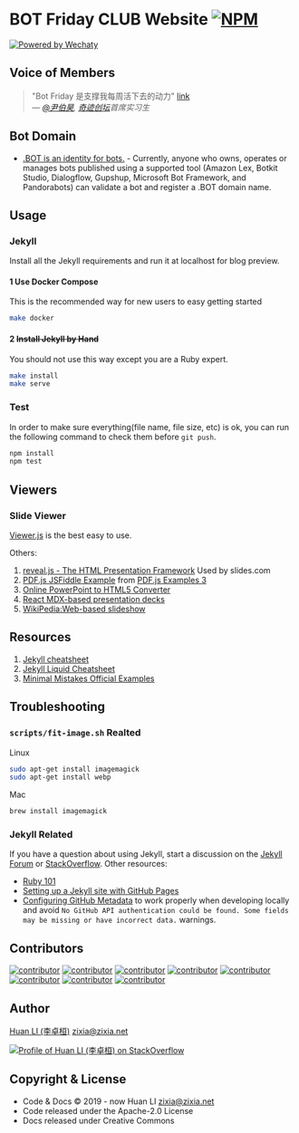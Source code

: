 # BOT Friday CLUB Website [![NPM](https://github.com/wechaty/bot5.ml/actions/workflows/npm.yml/badge.svg)](https://github.com/wechaty/bot5.ml/actions/workflows/npm.yml)

[![Powered by Wechaty](https://img.shields.io/badge/Powered%20By-Wechaty-brightgreen.svg)](https://github.com/Wechaty/wechaty)

## Voice of Members

> "Bot Friday 是支撑我每周活下去的动力" [link](https://www.bot5.club/events/seminar-minutes-19/)  
> &mdash; <cite>[@尹伯昊](https://github.com/rickyyin98), [奇迹创坛](https://www.miracleplus.com/)首席实习生</cite>
>

## Bot Domain

- [.BOT is an identity for bots.](https://www.amazonregistry.com/bot) - Currently, anyone who owns, operates or manages bots published using a supported tool (Amazon Lex, Botkit Studio, Dialogflow, Gupshup, Microsoft Bot Framework, and Pandorabots) can validate a bot and register a .BOT domain name.

## Usage

### Jekyll

Install all the Jekyll requirements and run it at localhost for blog preview.

#### 1 Use Docker Compose

This is the recommended way for new users to easy getting started

```sh
make docker
```

#### 2 ~~Install Jekyll by Hand~~

You should not use this way except you are a Ruby expert.

```sh
make install
make serve
```

### Test

In order to make sure everything(file name, file size, etc) is ok, you can run the following command to check them before `git push`.

```sh
npm install
npm test
```

## Viewers

### Slide Viewer

[Viewer.js](https://viewerjs.org/) is the best easy to use.

Others:

1. [reveal.js - The HTML Presentation Framework](https://revealjs.com) Used by slides.com
1. [PDF.js JSFiddle Example](https://jsfiddle.net/pdfjs/wagvs9Lf) from [PDF.js Examples 3](https://mozilla.github.io/pdf.js/examples/)
1. [Online PowerPoint to HTML5 Converter](https://www.digitalofficepro.com/powerpoint/powerpoint-to-html5-converter.html)
1. [React MDX-based presentation decks](https://github.com/jxnblk/mdx-deck)
1. [WikiPedia:Web-based slideshow](https://en.wikipedia.org/wiki/Web-based_slideshow)

## Resources

1. [Jekyll cheatsheet](https://devhints.io/jekyll)
1. [Jekyll Liquid Cheatsheet](https://gist.github.com/JJediny/a466eed62cee30ad45e2)
1. [Minimal Mistakes Official Examples](https://mmistakes.github.io/minimal-mistakes/year-archive/)

## Troubleshooting

### `scripts/fit-image.sh` Realted

Linux

```sh
sudo apt-get install imagemagick
sudo apt-get install webp
```

Mac

```sh
brew install imagemagick
```

### Jekyll Related

If you have a question about using Jekyll, start a discussion on the [Jekyll Forum](https://talk.jekyllrb.com/) or [StackOverflow](https://stackoverflow.com/questions/tagged/jekyll). Other resources:

- [Ruby 101](https://jekyllrb.com/docs/ruby-101/)
- [Setting up a Jekyll site with GitHub Pages](https://jekyllrb.com/docs/github-pages/)
- [Configuring GitHub Metadata](https://github.com/jekyll/github-metadata/blob/master/docs/configuration.md#configuration) to work properly when developing locally and avoid `No GitHub API authentication could be found. Some fields may be missing or have incorrect data.` warnings.

## Contributors

[![contributor](https://sourcerer.io/fame/huan/wechaty/bot5.club/images/0)](https://sourcerer.io/fame/huan/wechaty/bot5.club/links/0)
[![contributor](https://sourcerer.io/fame/huan/wechaty/bot5.club/images/1)](https://sourcerer.io/fame/huan/wechaty/bot5.club/links/1)
[![contributor](https://sourcerer.io/fame/huan/wechaty/bot5.club/images/2)](https://sourcerer.io/fame/huan/wechaty/bot5.club/links/2)
[![contributor](https://sourcerer.io/fame/huan/wechaty/bot5.club/images/3)](https://sourcerer.io/fame/huan/wechaty/bot5.club/links/3)
[![contributor](https://sourcerer.io/fame/huan/wechaty/bot5.club/images/4)](https://sourcerer.io/fame/huan/wechaty/bot5.club/links/4)
[![contributor](https://sourcerer.io/fame/huan/wechaty/bot5.club/images/5)](https://sourcerer.io/fame/huan/wechaty/bot5.club/links/5)
[![contributor](https://sourcerer.io/fame/huan/wechaty/bot5.club/images/6)](https://sourcerer.io/fame/huan/wechaty/bot5.club/links/6)
[![contributor](https://sourcerer.io/fame/huan/wechaty/bot5.club/images/7)](https://sourcerer.io/fame/huan/wechaty/bot5.club/links/7)

## Author

[Huan LI (李卓桓)](http://linkedin.com/in/zixia) <zixia@zixia.net>

[![Profile of Huan LI (李卓桓) on StackOverflow](https://stackexchange.com/users/flair/265499.png)](https://stackexchange.com/users/265499)

## Copyright & License

- Code & Docs © 2019 - now Huan LI <zixia@zixia.net>
- Code released under the Apache-2.0 License
- Docs released under Creative Commons
